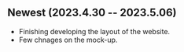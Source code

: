 ## Newest (2023.4.30 -- 2023.5.06)

 - Finishing developing the layout of the website.
 - Few chnages on the mock-up.
